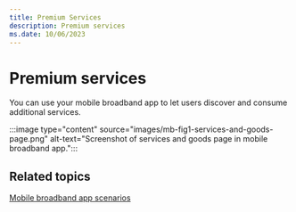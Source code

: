 ```yaml
---
title: Premium Services
description: Premium services
ms.date: 10/06/2023
---
```


# Premium services

You can use your mobile broadband app to let users discover and consume additional services.

:::image type="content" source="images/mb-fig1-services-and-goods-page.png" alt-text="Screenshot of services and goods page in mobile broadband app.":::

## Related topics

[Mobile broadband app scenarios](./account-management.md)
